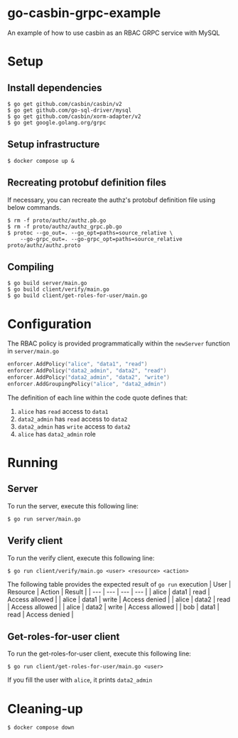 # go-casbin-grpc-example
An example of how to use casbin as an RBAC GRPC service with MySQL

# Setup
## Install dependencies
```
$ go get github.com/casbin/casbin/v2
$ go get github.com/go-sql-driver/mysql
$ go get github.com/casbin/xorm-adapter/v2
$ go get google.golang.org/grpc
```

## Setup infrastructure
```
$ docker compose up &
```

## Recreating protobuf definition files
If necessary, you can recreate the authz's protobuf definition file using below commands.
```
$ rm -f proto/authz/authz.pb.go
$ rm -f proto/authz/authz_grpc.pb.go
$ protoc --go_out=. --go_opt=paths=source_relative \
    --go-grpc_out=. --go-grpc_opt=paths=source_relative proto/authz/authz.proto
```

## Compiling
```
$ go build server/main.go
$ go build client/verify/main.go
$ go build client/get-roles-for-user/main.go
```

# Configuration
The RBAC policy is provided programmatically within the `newServer` function in `server/main.go`
```go
enforcer.AddPolicy("alice", "data1", "read")
enforcer.AddPolicy("data2_admin", "data2", "read")
enforcer.AddPolicy("data2_admin", "data2", "write")
enforcer.AddGroupingPolicy("alice", "data2_admin")
```

The definition of each line within the code quote defines that:
1. `alice` has `read` access to `data1`
2. `data2_admin` has `read` access to `data2`
3. `data2_admin` has `write` access to `data2`
4. `alice` has `data2_admin` role

# Running
## Server
To run the server, execute this following line:
```
$ go run server/main.go
```

## Verify client
To run the verify client, execute this following line:
```
$ go run client/verify/main.go <user> <resource> <action>
```

The following table provides the expected result of `go run` execution
| User | Resource | Action | Result |
| --- | --- | --- | --- |
| alice | data1 | read | Access allowed |
| alice | data1 | write | Access denied |
| alice | data2 | read | Access allowed |
| alice | data2 | write | Access allowed |
| bob | data1 | read | Access denied |

## Get-roles-for-user client
To run the get-roles-for-user client, execute this following line:
```
$ go run client/get-roles-for-user/main.go <user>
```

If you fill the user with `alice`, it prints `data2_admin`

# Cleaning-up
```
$ docker compose down
```
